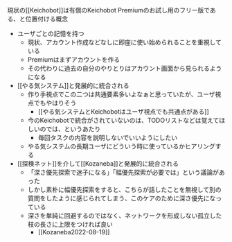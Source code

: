 
現状の[[Keichobot]]は有償のKeichobot Premiumのお試し用のフリー版である、と位置付ける概念

- ユーザごとの記憶を持つ
    - 現状、アカウント作成などなしに即座に使い始められることを重視している
    - Premiumはまずアカウントを作る
    - その代わりに過去の自分のやりとりはアカウント画面から見られるようになる
- [[やる気システム]]と発展的に統合される
    - 作り手視点でこの二つは共通要素多いよなぁと思っていたが、ユーザ視点でもやはりそう
        - [[やる気システムとKeichobotはユーザ視点でも共通点がある]]
    - 今のKeichobotで統合がされていないのは、TODOリストなどは覚えてほしいのでは、というあたり
        - 毎回タスクの内容を説明しないでいいようにしたい
    - やる気システムの長期ユーザにどういう時に使っているかヒアリングする
- [[探検ネット]]を介して[[Kozaneba]]と発展的に統合される
    - 「深さ優先探索で迷子になる」「幅優先探索が必要では」という議論があった
    - しかし素朴に幅優先探索をすると、こちらが話したことを無視して別の質問をしたように感じられてしまう、このケアのために深さ優先になっている
    - 深さを単純に回避するのではなく、ネットワークを形成しない孤立した枝の長さに上限をつければ良い
        - [[Kozaneba2022-08-19]]

